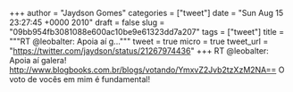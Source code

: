 
+++
author = "Jaydson Gomes"
categories = ["tweet"]
date = "Sun Aug 15 23:27:45 +0000 2010"
draft = false
slug = "09bb954fb3081088e600ac10be9e61323dd7a207"
tags = ["tweet"]
title = """RT @leobalter: Apoia aí g..."""
tweet = true
micro = true
tweet_url = "https://twitter.com/jaydson/status/21267974436"
+++
RT @leobalter: Apoia aí galera! http://www.blogbooks.com.br/blogs/votando/YmxvZ2Jvb2tzXzM2NA== O voto de vocês em mim é fundamental!
